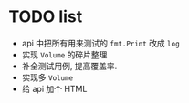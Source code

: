 # TODO list

* api 中把所有用来测试的 `fmt.Print` 改成 `log`
* 实现 `Volume` 的碎片整理
* 补全测试用例, 提高覆盖率.
* 实现多 `Volume`
* 给 api 加个 HTML
